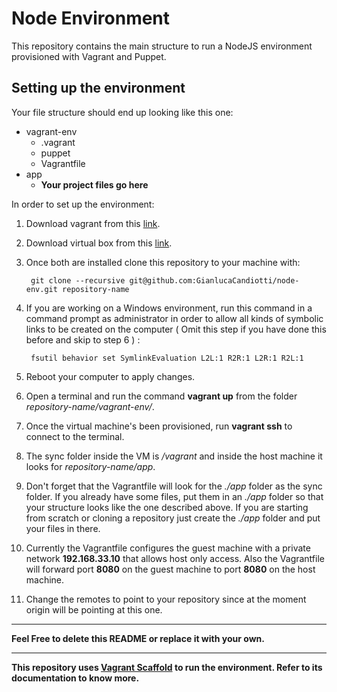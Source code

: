 # Node Environment

This repository contains the main structure to run a NodeJS environment provisioned with Vagrant and Puppet.

## Setting up the environment

Your file structure should end up looking like this one:

- vagrant-env
	- .vagrant
	- puppet
	- Vagrantfile
- app
	- **Your project files go here**

In order to set up the environment:

1. Download vagrant from this [link](http://www.vagrantup.com/downloads.html).

2. Download virtual box from this [link](https://www.virtualbox.org/wiki/Downloads).

3. Once both are installed clone this repository to your machine with:

		git clone --recursive git@github.com:GianlucaCandiotti/node-env.git repository-name

4. If you are working on a Windows environment, run this command in a command prompt as administrator in order to allow all kinds of symbolic links to be created on the computer ( Omit this step if you have done this before and skip to step 6 ) :

		fsutil behavior set SymlinkEvaluation L2L:1 R2R:1 L2R:1 R2L:1

5. Reboot your computer to apply changes.

6. Open a terminal and run the command **vagrant up** from the folder *repository-name/vagrant-env/*.

7. Once the virtual machine's been provisioned, run **vagrant ssh** to connect to the terminal.

8. The sync folder inside the VM is */vagrant* and inside the host machine it looks for *repository-name/app*.

9. Don't forget that the Vagrantfile will look for the *./app* folder as the sync folder. If you already have some files, put them in an *./app* folder so that your structure looks like the one described above. If you are starting from scratch or cloning a repository just create the *./app* folder and put your files in there.

10. Currently the Vagrantfile configures the guest machine with a private network **192.168.33.10** that allows host only access. Also the Vagrantfile will forward port **8080** on the guest machine to port **8080** on the host machine.

11. Change the remotes to point to your repository since at the moment origin will be pointing at this one.

- - -

**Feel Free to delete this README or replace it with your own.**

- - -

**This repository uses [Vagrant Scaffold](https://github.com/GianlucaCandiotti/vagrant-scaffold) to run the environment. Refer to its documentation to know more.**